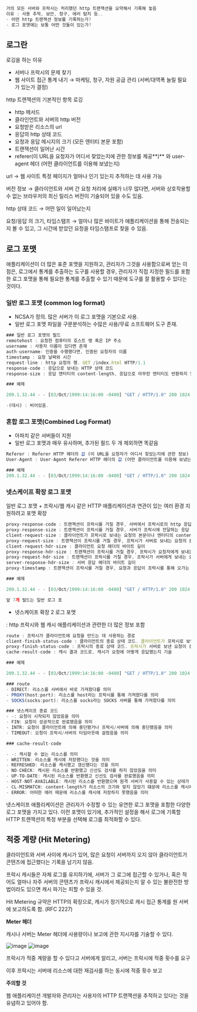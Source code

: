 ```jsx
거의 모든 서버와 프락시는 처리했던 http 트랜잭션을 요약해서 기록해 놓음
이유 : 사용 추적, 보안, 청구, 에러 탐지 등..
- 어떤 http 트랜잭션 정보를 기록하는가?
- 로그 포맷에는 보통 어떤 것들이 있는가?
```

## 로그란

로깅을 하는 이유

- 서버나 프락시의 문제 찾기
- 웹 사이트 접근 통계 내기 → 마케팅, 청구, 자원 공급 관리 (서버/대역폭 늘릴 필요가 있는가 결정)

http 트랜잭션의 기본적인 항목 로깅

- http 메서드
- 클라인언트와 서버의 http 버전
- 요청받은 리소스의 url
- 응답의 http 상태 코드
- 요청과 응답 메시지의 크기 (모든 엔터티 본문 포함)
- 트랜잭션이 일어난 시간
- referer(이 URL을 요청자가 어디서 찾았는지에 관한 정보를 제공**)** 와 user-agent 헤더 (어떤 클라이언트를 이용해 보냈는지)

url → 웹 사이트 특정 페이지가 얼마나 인기 있는지 추적하는 데 사용 가능

버전 정보 → 클라이언트와 서버 간 요청 처리에 실패가 너무 많다면, 서버와 상호작용할 수 없는 브라우저의 최신 릴리스 버전이 기술되어 있을 수도 있음.

http 상태 코드 → 어떤 일이 일어났는지

요청/응답 의 크기, 타임스탬프 → 얼마나 많은 바이트가 애플리케이션을 통해 전송되는지 볼 수 있고, 그 시간에 받았던 요청을 타임스탬프로 찾을 수 있음.

## 로그 포맷

애플리케이션이 더 많은 표준 포맷을 지원하고, 관리자가 그것을 사용함으로써 얻는 이점은, 로그에서 통계를 추출하는 도구를 사용할 경우, 관리자가 직접 지정한 필드를 포함한 로그 포맷을 통해 필요한 통계를 추출할 수 있기 때문에 도구를 잘 활용할 수 있다는 것이다.

### 일반 로그 포맷 (common log format)

- NCSA가 정의. 많은 서버가 이 로그 포맷을 기본으로 사용.
- 일반 로그 포맷 파일을 구문분석하는 수많은 사용/무료 소프트웨어 도구 존재.

```jsx
### 일반 로그 포맷의 필드
remotehost : 요청한 컴퓨터의 호스트 명 혹은 IP 주소
username : 사용자 이름이 있다면 존재
auth-username: 인증을 수행했다면, 인증된 요청자의 이름
timestamp : 요청 날짜와 시간
request-line : http 요청의 행. GET /index.html HTTP/1.1
response-code : 응답으로 보내는 HTTP 상태 코드
response-size : 응답 엔터티의 content-length, 응답으로 아무런 엔터티도 반환하지 않으면 값이 0이됨.

### 예제

209.1.32.44 - - [03/Oct/1999:14:16:00 -0400] "GET / HTTP/1.0" 200 1024

-(대시) : 비어있음.
```

### 혼합 로그 포맷(Combined Log Format)

- 아파치 같은 서버들이 지원
- 일반 로그 포맷과 매우 유사하며, 추가된 필드 두 개 제외하면 똑같음

```jsx
Referer : Referer HTTP 헤더의 값 (이 URL을 요청자가 어디서 찾았는지에 관한 정보)
User-Agent : User-Agent Referer HTTP 헤더의 값 (어떤 클라이언트를 이용해 보냈는지))

### 예제
209.1.32.44 - - [03/Oct/1999:14:16:00 -0400] "GET / HTTP/1.0" 200 1024 "http://www.joes.hardware.com/" "5.0:Mozilla/4.0 (compatible; MSIE 5.0; Windows 98)"
```

### 넷스케이프 확장 로그 포맷

일반 로그 포맷 + 프락시/웹 캐시 같은 HTTP 애플리케이션과 연관이 있는 여러 환경 지원하려고 포맷 확장

```jsx
proxy-response-code : 트랜잭션이 프락시를 거칠 경우, 서버에서 프락시로의 http 응답 코드
proxy-response-size : 트랜잭션이 프락시를 거칠 경우, 서버가 프락시에 전달하는 응답 엔터티의 content-length
client-request-size : 클라이언트가 프락시로 보내는 요청의 본문이나 엔터티의 content-length
proxy-request-size : 트랜잭션이 프락시를 거칠 경우, 프락시가 서버로 보내는 요청의 본문이나 엔터티의 content-length
client-request-hdr-size : 클라이언트 요청 헤더의 바이트 길이
proxy-response-hdr-size : 트랜잭션이 프락시를 거칠 경우, 프락시가 요청자에게 보내는 응답 헤더의 바이트 길이
proxy-request-hdr-size : 트랜잭션이 프락시를 거칠 경우, 프락시가 서버에게 보내는 요청 헤더의 바이트 길이
server-response-hdr-size : 서버 응답 헤더의 바이트 길이
proxy-timestamp : 트랜잭션이 프락시를 거칠 경우, 요청과 응답이 프락시를 통해 오가는 총 시

### 예제

209.1.32.44 - - [03/Oct/1999:14:16:00 -0400] "GET / HTTP/1.0" 200 1024 200 1024 0 0 215 260 279 254 3

앞 7개 필드는 일반 로그 포
```

- 넷스케이프 확장 2 로그 포맷

:  http 프락시와 웹 캐시 애플리케이션과 관련한 더 많은 정보 포함

```jsx
route : 프락시가 클라이언트에 요청을 만드는 데 사용하는 경로
client-finish-status-code : 클라이언트의 종료 상태 코드. 클라이언트가 프락시로 보낸 요청이 성공적으로 완료되었는지 / 인터럽트에 걸렸는지 기술 (FIN/INTR)
proxy-finish-status-code : 프락시의 종료 상태 코드. 프락시가 서버로 보낸 요청이 성공적으로 완료 되었는지 인터럽트에 걸렸는지 기술
cache-result-code : 캐시 결과 코드로, 캐시가 요청에 어떻게 응답했는지 기술

### 예제

209.1.32.44 - - [03/Oct/1999:14:16:00 -0400] "GET / HTTP/1.0" 200 1024 200 1024 0 0 215 260 279 254 3 DIRECT FIN FIN WRITEEN

### route
- DIRECT: 리소스를 서버에서 바로 가져왔다를 의미
- PROXY(host:port): 리소스를 host라는 프락시를 통해 가져왔다를 의미
- SOCKS(socks:port): 리소스를 socks라는 SOCKS 서버를 통해 가져왔다를 의미

### 넷스케이프 종료 코드
- -: 요청이 시작되지 않았음을 의미
- FIN: 요청이 성공적으로 완료됐음을 의미
- INTR: 요청이 클라이언트에 의해 중단됐거나 프락시/서버에 의해 중단됐음을 의미
- TIMEOUT: 오청이 프락시/서버의 타임아웃에 걸렸음을 의미

### cache-result-code

- -: 캐시할 수 없는 리소스를 의미
- WRITTEN: 리소스를 캐시에 저장했다는 것을 의미
- REFRESHED: 리소스를 캐시했고 갱신했다는 것을 의미
- NO-CHECK: 캐시된 리소스를 반환했고 신선도 검사를 하지 않았음을 의미
- UP-TO-DATE: 캐시된 리소스를 반환했고 신선도 검사를 완료했음을 의미
- HOST-NOT-AVAILABLE: 캐시된 리소스를 반환했으며 원격 서버가 사용할 수 있는 상태가 아니었기때문에 신선도 검사를 하지 않았음을 의미
- CL-MISMATCH: content-length가 리소스의 크기와 맞지 않았기 떄문에 리소스를 캐시에 저장하지 않았음을 의미.
- ERROR: 어떠한 에러 때문에 리소스를 캐시에 저장하지 못했음을 의미
```

넷스케이프 애플리케이션은 관리자가 수정할 수 있는 유연한 로그 포맷을 포함한 다양한 로그 포맷을 가지고 있다. 이런 포맷이 있기에, 추가적인 설정을 해서 로그에 기록할 HTTP 트랜잭션의 특정 부분을 선택해 로그를 최적화할 수 있다.

## 적중 계량 (Hit Metering)

클라이언트와 서버 사이에 캐시가 있어, 많은 요청이 서버까지 오지 않아 클라이언트가 콘텐츠에 접근했다는 기록을 남기지 않음.

프락시 캐시들은 자체 로그를 유지하기에, 서버가 그 로그에 접근할 수 있거나, 혹은 적어도 얼마나 자주 서버의 콘텐츠가 프락시 캐시에서 제공되는지 알 수 있는 불완전한 방법이라도 있으면 캐시 파기는 피할 수 있을 것.

Hit Metering 규약은 HTTP의 확장으로, 캐시가 정기적으로 캐시 접근 통계를 원 서버에 보고하도록 함. (RFC 2227)

**Meter 헤더**

캐시나 서버는 Meter 헤더에 사용량이나 보고에 관한 지시자를 기술할 수 있다.

![image](https://user-images.githubusercontent.com/38098157/216061533-58031ae6-f394-49a5-979c-bfbfc71cfe31.png)
![image](https://user-images.githubusercontent.com/38098157/216061584-762e24ba-7a8c-40c1-b7f3-d4e2ad427c0d.png)



프락시가 적중 계량을 할 수 있다고 서버에게 알리고, 서버는 프락시에 적중 횟수를 요구

이후 프락시는 서버에 리소스에 대한 재검사를 하는 동시에 적중 횟수 보고

**주의할 것**

웹 애플리케이션 개발자와 관리자는 사용자의 HTTP 트랜잭션을 추적하고 있다는 것을 유념하고 있어야 함.
